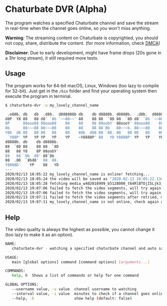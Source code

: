 # Chaturbate DVR (Alpha)

The program watches a specified Chaturbate channel and save the stream in real-time when the channel goes online, so you won't miss anything.

**Warning**: The streaming content on Chaturbate is copyrighted, you should not copy, share, distribute the content. (for more information, check [DMCA](https://www.dmca.com/))

**Disclaimer**: Due to early development, might have frame drops (20s gone in a 3hr long stream), it still required more tests.

## Usage

The program works for 64-bit macOS, Linux, Windows (too lazy to compile for 32-bit). Just get in the `/bin` folder and find your operating system then execute the program in terminal.

```bash
$ chaturbate-dvr -u my_lovely_channel_name

 .o88b. db   db  .d8b.  d888888b db    db d8888b. d8888b.  .d8b.  d888888b d88888b
d8P  Y8 88   88 d8' `8b `~~88~~' 88    88 88  `8D 88  `8D d8' `8b `~~88~~' 88'
8P      88ooo88 88ooo88    88    88    88 88oobY' 88oooY' 88ooo88    88    88ooooo
8b      88~~~88 88~~~88    88    88    88 88`8b   88~~~b. 88~~~88    88    88~~~~~
Y8b  d8 88   88 88   88    88    88b  d88 88 `88. 88   8D 88   88    88    88.
 `Y88P' YP   YP YP   YP    YP    ~Y8888P' 88   YD Y8888P' YP   YP    YP    Y88888P
d8888b. db    db d8888b.
88  `8D 88    88 88  `8D
88   88 Y8    8P 88oobY'
88   88 `8b  d8' 88`8b
88  .8D  `8bd8'  88 `88.
Y8888D'    YP    88   YD
---
2020/02/13 18:05:22 my_lovely_channel_name is online! fetching...
2020/02/13 18:05:24 the video will be saved as "2020-02-13 18:05:22.1344318 +0800 CST m=+0.885404701.ts".
2020/02/13 18:05:28 fetching media_w402018999_b5128000_t64RlBTOjI5Ljk3_9134.ts (size: 936428)
2020/02/13 19:07:06 failed to fetch the video segments, will try again. (1/2)
2020/02/13 19:07:06 failed to fetch the video segments, will try again. (2/2)
2020/02/13 19:07:11 failed to fetch the video segments after retried, my_lovely_channel_name might went offline.
2020/02/13 19:07:11 my_lovely_channel_name is not online, check again after 3 minute(s)...
```

## Help

The video quality is always the highest as possible, you cannot change it (too lazy to make it as an option).

```bash
NAME:
   chaturbate-dvr - watching a specified chaturbate channel and auto saves the stream as local file

USAGE:
   main [global options] command [command options] [arguments...]

COMMANDS:
   help, h  Shows a list of commands or help for one command

GLOBAL OPTIONS:
   --username value, -u value  channel username to watching
   --interval value, -i value  minutes to check if a channel goes online or not (default: 1)
   --help, -h                  show help (default: false)
```